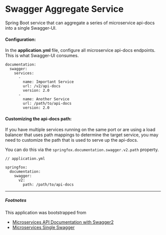 # Swagger Aggregate Service
Spring Boot service that can aggregate a series of microservice api-docs into a single Swagger-UI.

#### Configuration:
In the **application.yml** file, configure all microservice api-docs endpoints. This is what Swagger-UI consumes.

```
documentation: 
  swagger: 
    services:   
      - 
        name: Important Service
        url: /v2/api-docs
        version: 2.0
      - 
        name: Another Service
        url: /path/to/api-docs
        version: 2.0
```

#### Customizing the api-docs path:

If you have multiple services running on the same port or are using a load balancer
that uses path mappings to determine the target service, you may need to customize
the path that is used to serve up the api-docs.

You can do this via the `springfox.documentation.swagger.v2.path` property.

```
// application.yml

springfox:
  documentation:
    swagger:
      v2:
        path: /path/to/api-docs
```


---
##### Footnotes

This application was bootstrapped from 
* [Microservices API Documentation with Swagger2](https://piotrminkowski.wordpress.com/2017/04/14/microservices-api-documentation-with-swagger2/)
* [Microservices Single Swagger](https://github.com/varghgeorge/microservices-single-swagger)
